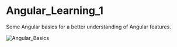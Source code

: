 # Angular_Learning_1

Some Angular basics for a better understanding of Angular features. 

![Angular_Basics](https://github.com/anackis/Angular_Learning_ZTM_1/assets/61510461/e43de9ce-52db-4c66-92d5-de714a534028)
